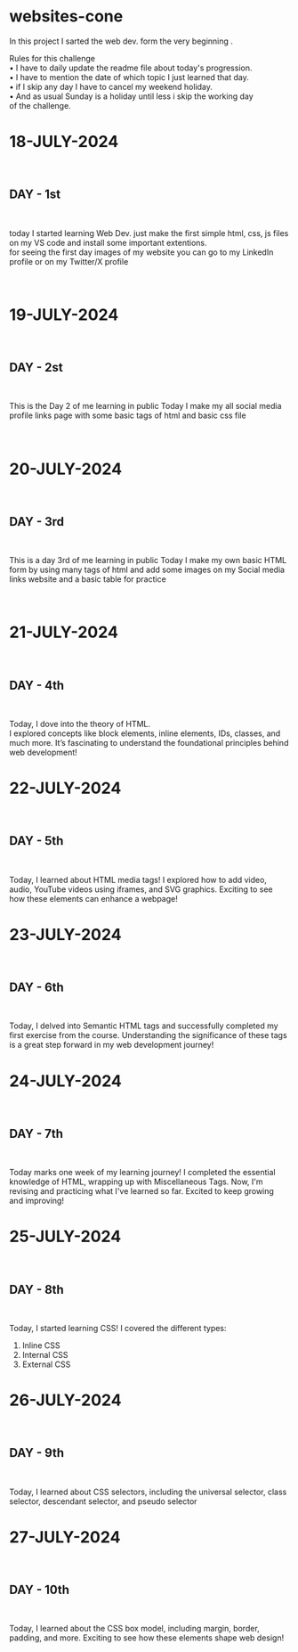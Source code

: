 # websites-cone
In this project I sarted the web dev. form the very beginning .
<P>
Rules for this challenge 
<br>
• I have to daily update the readme file about today's progression.
  <br>
• I have to mention the date of which topic I just learned that day.
  <br>
• if I skip any day I have to cancel my weekend holiday.
  <br>
• And as usual Sunday is a holiday until less i skip the working day of the challenge.
</P>

<h1>18-JULY-2024</h1>
<br>
<h2>DAY - 1st</h2>
<br>
<p>
  today I started learning Web Dev. 
  just make the first simple html, css, js files on my VS code and install some important extentions.<br>
  for seeing the first day images of my website you can go to my LinkedIn profile or on my Twitter/X profile
</p>
<br>
<h1>19-JULY-2024</h1>
<br>
<h2>DAY - 2st</h2>
<br>
<p>
  This is the Day 2 of me learning in public 
Today I make my all social media profile links page with some basic tags of html and basic css file 
</p>
<br>
<h1>20-JULY-2024</h1>
<br>
<h2>DAY - 3rd</h2>
<br>
<p>
  This is a day 3rd of me learning in public 
  Today I make my own basic HTML form by using many tags of html and add some images on my Social media links website and a basic table for practice
</p>
<br>
<h1>21-JULY-2024</h1>
<br>
<h2>DAY - 4th</h2>
<br>
<p>
  Today, I dove into the theory of HTML.<br>
  I explored concepts like block elements, inline elements, IDs, classes, and much more. It’s fascinating to understand the foundational principles behind web development!
</p>
<h1>22-JULY-2024</h1>
<br>
<h2>DAY - 5th</h2>
<br>
<p>
  Today, I learned about HTML media tags! I explored how to add video, audio, YouTube videos using iframes, and SVG graphics. Exciting to see how these elements can enhance a webpage!
</p>
<h1>23-JULY-2024</h1>
<br>
<h2>DAY - 6th</h2>
<br>
<p>
  Today, I delved into Semantic HTML tags and successfully completed my first exercise from the course. Understanding the significance of these tags is a great step forward in my web development journey!
</p>
<h1>24-JULY-2024</h1>
<br>
<h2>DAY - 7th</h2>
<br>
<p>
  Today marks one week of my learning journey! I completed the essential knowledge of HTML, wrapping up with Miscellaneous Tags. Now, I'm revising and practicing what I've learned so far. Excited to keep growing and improving!
</p>
<h1>25-JULY-2024</h1>
<br>
<h2>DAY - 8th</h2>
<br>
<p>
  Today, I started learning CSS! I covered the different types:
<ol>
<li>Inline CSS</li>
<li>Internal CSS</li>
<li>External CSS</li>
</ol>
</p>
<h1>26-JULY-2024</h1>
<br>
<h2>DAY - 9th</h2>
<br>
<p>
  Today, I learned about CSS selectors, including the universal selector, class selector, descendant selector, and pseudo selector
</p>
<h1>27-JULY-2024</h1>
<br>
<h2>DAY - 10th</h2>
<br>
<p>
  Today, I learned about the CSS box model, including margin, border, padding, and more. Exciting to see how these elements shape web design!
</p>
